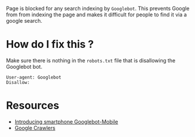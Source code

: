 Page is blocked for any search indexing by `Googlebot`. This prevents Google from from indexing the page and makes it difficult for people to find it via a google search.

# How do I fix this ?

Make sure there is nothing in the ```robots.txt``` file that is disallowing the Googlebot bot.

```
User-agent: Googlebot
Disallow:
```

# Resources

* [Introducing smartphone Googlebot-Mobile](https://googlewebmastercentral.blogspot.co.za/2011/12/introducing-smartphone-googlebot-mobile.html)
* [Google Crawlers](https://support.google.com/webmasters/answer/1061943?hl=en)
